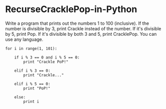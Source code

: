 # RecurseCracklePop-in-Python
Write a program that prints out the numbers 1 to 100 (inclusive). If the number is divisible by 3, print Crackle instead of the number. If it's divisible by 5, print Pop. If it's divisible by both 3 and 5, print CracklePop. You can use any language.


    for i in range(1, 101):

        if i % 3 == 0 and i % 5 == 0:
            print "Crackle PoP!"

        elif i % 3 == 0:
            print "Crackle..."

        elif i % 5 == 0:
            print "PoP!"

        else:
            print i
